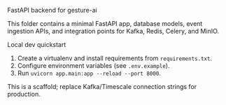 FastAPI backend for gesture-ai

This folder contains a minimal FastAPI app, database models, event ingestion APIs, and integration points for Kafka, Redis, Celery, and MinIO.

Local dev quickstart
1. Create a virtualenv and install requirements from `requirements.txt`.
2. Configure environment variables (see `.env.example`).
3. Run `uvicorn app.main:app --reload --port 8000`.

This is a scaffold; replace Kafka/Timescale connection strings for production.

